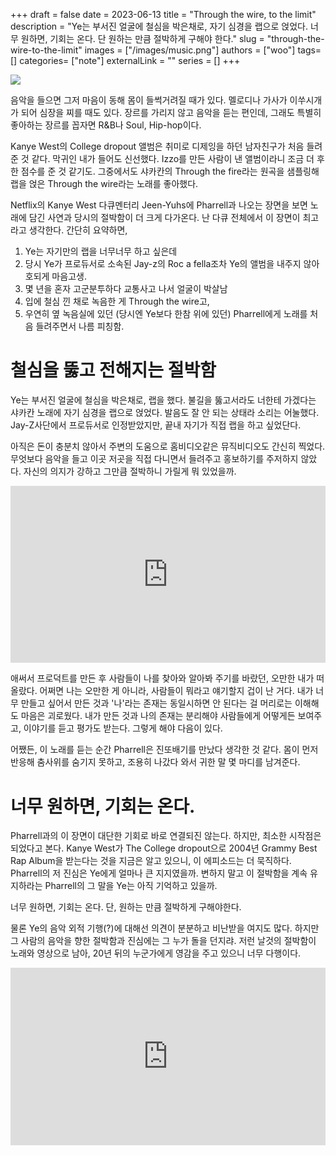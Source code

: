 +++ 
draft = false
date = 2023-06-13
title = "Through the wire, to the limit"
description = "Ye는 부서진 얼굴에 철심을 박은채로, 자기 심경을 랩으로 얹었다. 너무 원하면, 기회는 온다. 단 원하는 만큼 절박하게 구해야 한다."
slug = "through-the-wire-to-the-limit"
images = ["/images/music.png"]
authors = ["woo"]
tags= []
categories= ["note"]
externalLink = ""
series = []
+++

![](/images/music.png)

음악을 들으면 그저 마음이 동해 몸이 들썩거려질 때가 있다. 멜로디나 가사가 이쑤시개가 되어 심장을 찌를 때도 있다. 장르를 가리지 않고 음악을 듣는 편인데, 그래도 특별히 좋아하는 장르를 꼽자면 R&B나 Soul, Hip-hop이다.

Kanye West의 College dropout 앨범은 취미로 디제잉을 하던 남자친구가 처음 들려준 것 같다. 막귀인 내가 들어도 신선했다. Izzo를 만든 사람이 낸 앨범이라니 조금 더 후한 점수를 준 것 같기도. 그중에서도 샤카칸의 Through the fire라는 원곡을 샘플링해 랩을 얹은 Through the wire라는 노래를 좋아했다.

Netflix의 Kanye West 다큐멘터리 Jeen-Yuhs에 Pharrell과 나오는 장면을 보면 노래에 담긴 사연과 당시의 절박함이 더 크게 다가온다. 난 다큐 전체에서 이 장면이 최고라고 생각한다. 간단히 요약하면,

1. Ye는 자기만의 랩을 너무너무 하고 싶은데
2. 당시 Ye가 프로듀서로 소속된 Jay-z의 Roc a fella조차 Ye의 앨범을 내주지 않아 호되게 마음고생.
3. 몇 년을 혼자 고군분투하다 교통사고 나서 얼굴이 박살남
4. 입에 철심 낀 채로 녹음한 게 Through the wire고,
5. 우연히 옆 녹음실에 있던 (당시엔 Ye보다 한참 위에 있던) Pharrell에게 노래를 처음 들려주면서 나름 피칭함.

# 철심을 뚫고 전해지는 절박함
Ye는 부서진 얼굴에 철심을 박은채로, 랩을 했다. 불길을 뚫고서라도 너한테 가겠다는 샤카칸 노래에 자기 심경을 랩으로 얹었다. 발음도 잘 안 되는 상태라 소리는 어눌했다. Jay-Z사단에서 프로듀서로 인정받았지만, 끝내 자기가 직접 랩을 하고 싶었단다.

아직은 돈이 충분치 않아서 주변의 도움으로 홈비디오같은 뮤직비디오도 간신히 찍었다. 무엇보다 음악을 들고 이곳 저곳을 직접 다니면서 들려주고 홍보하기를 주저하지 않았다. 자신의 의지가 강하고 그만큼 절박하니 가릴게 뭐 있었을까.

<div style="position: relative; padding-bottom: 56.25%; height: 0; overflow: hidden; max-width: 100%;">
  <iframe 
    src="https://www.youtube.com/embed/cGkcF7bHko4" 
    frameborder="0" 
    allowfullscreen
    style="position: absolute; top: 0; left: 0; width: 100%; height: 100%;">
  </iframe>
</div>

애써서 프로덕트를 만든 후 사람들이 나를 찾아와 알아봐 주기를 바랐던, 오만한 내가 떠올랐다. 어쩌면 나는 오만한 게 아니라, 사람들이 뭐라고 얘기할지 겁이 난 거다. 내가 너무 만들고 싶어서 만든 것과 '나'라는 존재는 동일시하면 안 된다는 걸 머리로는 이해해도 마음은 괴로웠다. 내가 만든 것과 나의 존재는 분리해야 사람들에게 어떻게든 보여주고, 이야기를 듣고 평가도 받는다. 그렇게 해야 다음이 있다.

어쨌든, 이 노래를 듣는 순간 Pharrell은 진또배기를 만났다 생각한 것 같다. 몸이 먼저 반응해 춤사위를 숨기지 못하고, 조용히 나갔다 와서 귀한 말 몇 마디를 남겨준다.

# 너무 원하면, 기회는 온다.
Pharrell과의 이 장면이 대단한 기회로 바로 연결되진 않는다. 하지만, 최소한 시작점은 되었다고 본다. Kanye West가 The College dropout으로 2004년 Grammy Best Rap Album을 받는다는 것을 지금은 알고 있으니, 이 에피소드는 더 묵직하다. Pharrell의 저 진심은 Ye에게 얼마나 큰 지지였을까. 변하지 말고 이 절박함을 계속 유지하라는 Pharrell의 그 말을 Ye는 아직 기억하고 있을까.

너무 원하면, 기회는 온다. 단, 원하는 만큼 절박하게 구해야한다.

물론 Ye의 음악 외적 기행(?)에 대해선 의견이 분분하고 비난받을 여지도 많다. 하지만 그 사람의 음악을 향한 절박함과 진심에는 그 누가 돌을 던지랴. 저런 날것의 절박함이 노래와 영상으로 남아, 20년 뒤의 누군가에게 영감을 주고 있으니 너무 다행이다.

<div style="position: relative; padding-bottom: 56.25%; height: 0; overflow: hidden; max-width: 100%;">
  <iframe 
    src="https://www.youtube.com/embed/siX2LhaPvMc" 
    frameborder="0" 
    allowfullscreen
    style="position: absolute; top: 0; left: 0; width: 100%; height: 100%;">
  </iframe>
</div>


<iframe
    data-tally-src="https://tally.so/embed/3jpLo9?hideTitle=1&transparentBackground=1&dynamicHeight=1"
    loading="lazy"
    width="100%"
    height="200"
    frameborder="0"
    marginheight="0"
    marginwidth="0"
    title="wooworks 메시지와 구독 신청"
  ></iframe>
  <script>
    var d = document,
      w = "https://tally.so/widgets/embed.js",
      v = function () {
        if (typeof Tally !== "undefined") Tally.loadEmbeds();
        else
          d.querySelectorAll("iframe[data-tally-src]:not([src])")
            .forEach(function (e) {
              e.src = e.dataset.tallySrc;
            });
      };
    if (typeof Tally !== "undefined") v();
    else if (d.querySelector('script[src="' + w + '"]') == null) {
      var s = d.createElement("script");
      s.src = w;
      s.onload = v;
      s.onerror = v;
      d.body.appendChild(s);
    }
  </script>